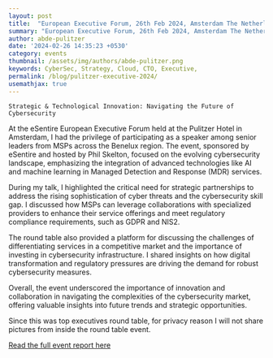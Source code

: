 ```yaml
---
layout: post
title:  "European Executive Forum, 26th Feb 2024, Amsterdam The Netherlands"
summary: "European Executive Forum, 26th Feb 2024, Amsterdam The Netherlands"
author: abde-pulitzer
date: '2024-02-26 14:35:23 +0530'
category: events
thumbnail: /assets/img/authors/abde-pulitzer.png
keywords: CyberSec, Strategy, Cloud, CTO, Executive, 
permalink: /blog/pulitzer-executive-2024/
usemathjax: true
---
```


`Strategic & Technological Innovation: Navigating the Future of Cybersecurity`

At the eSentire European Executive Forum held at the Pulitzer Hotel in Amsterdam, I had the privilege of participating as a speaker among senior leaders from MSPs across the Benelux region. The event, sponsored by eSentire and hosted by Phil Skelton, focused on the evolving cybersecurity landscape, emphasizing the integration of advanced technologies like AI and machine learning in Managed Detection and Response (MDR) services.

During my talk, I highlighted the critical need for strategic partnerships to address the rising sophistication of cyber threats and the cybersecurity skill gap. I discussed how MSPs can leverage collaborations with specialized providers to enhance their service offerings and meet regulatory compliance requirements, such as GDPR and NIS2.

The round table also provided a platform for discussing the challenges of differentiating services in a competitive market and the importance of investing in cybersecurity infrastructure. I shared insights on how digital transformation and regulatory pressures are driving the demand for robust cybersecurity measures.

Overall, the event underscored the importance of innovation and collaboration in navigating the complexities of the cybersecurity market, offering valuable insights into future trends and strategic opportunities.

Since this was top executives round table, for privacy reason I will not share pictures from inside the round table event.

[Read the full event report here](https://www.iteuropa.com/sites/default/files/leaders-in-discussion/files/esentire_european_executive_forum_feb_22.pdf)
